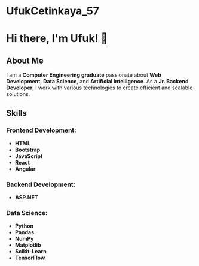 # UfukCetinkaya_57

# Hi there, I'm Ufuk! 👋

## About Me

I am a **Computer Engineering graduate** passionate about **Web Development**, **Data Science**, and **Artificial Intelligence**. As a **Jr. Backend Developer**, I work with various technologies to create efficient and scalable solutions.

## Skills

### Frontend Development:
- **HTML**
- **Bootstrap**
- **JavaScript**
- **React**
- **Angular**

### Backend Development:
- **ASP.NET**
  
### Data Science:
- **Python**
- **Pandas**
- **NumPy**
- **Matplotlib**
- **Scikit-Learn**
- **TensorFlow**

